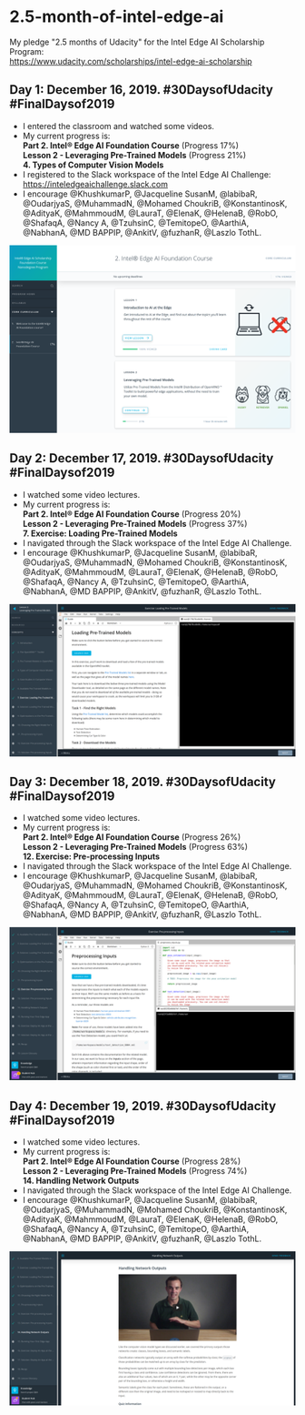 # 2.5-month-of-intel-edge-ai
My pledge "2.5 months of Udacity" for the Intel Edge AI Scholarship Program:\
https://www.udacity.com/scholarships/intel-edge-ai-scholarship

## Day 1: December 16, 2019. #30DaysofUdacity #FinalDaysof2019
- I entered the classroom and watched some videos.
- My current progress is:\
  **Part 2. Intel® Edge AI Foundation Course** (Progress 17%)\
  **Lesson 2 - Leveraging Pre-Trained Models** (Progress 21%)\
  **4. Types of Computer Vision Models**
- I registered to the Slack workspace of the Intel Edge AI Challenge: https://inteledgeaichallenge.slack.com
- I encourage @KhushkumarP, @Jacqueline SusanM, @labibaR, @OudarjyaS, @MuhammadN, @Mohamed ChoukriB, @KonstantinosK, @AdityaK, @MahmmoudM, @LauraT, @ElenaK, @HelenaB, @RobO, @ShafaqA, @Nancy A, @TzuhsinC, @TemitopeO, @AarthiA, @NabhanA, @MD BAPPIP, @AnkitV, @fuzhanR, @Laszlo TothL. 

![Day 1](images/Day001.png)

## Day 2: December 17, 2019. #30DaysofUdacity #FinalDaysof2019
- I watched some video lectures.
- My current progress is:\
  **Part 2. Intel® Edge AI Foundation Course** (Progress 20%)\
  **Lesson 2 - Leveraging Pre-Trained Models** (Progress 37%)\
  **7. Exercise: Loading Pre-Trained Models**
- I navigated through the Slack workspace of the Intel Edge AI Challenge.
- I encourage @KhushkumarP, @Jacqueline SusanM, @labibaR, @OudarjyaS, @MuhammadN, @Mohamed ChoukriB, @KonstantinosK, @AdityaK, @MahmmoudM, @LauraT, @ElenaK, @HelenaB, @RobO, @ShafaqA, @Nancy A, @TzuhsinC, @TemitopeO, @AarthiA, @NabhanA, @MD BAPPIP, @AnkitV, @fuzhanR, @Laszlo TothL. 

![Day 2](images/Day002.png)

## Day 3: December 18, 2019. #30DaysofUdacity #FinalDaysof2019
- I watched some video lectures.
- My current progress is:\
  **Part 2. Intel® Edge AI Foundation Course** (Progress 26%)\
  **Lesson 2 - Leveraging Pre-Trained Models** (Progress 63%)\
  **12. Exercise: Pre-processing Inputs**
- I navigated through the Slack workspace of the Intel Edge AI Challenge.
- I encourage @KhushkumarP, @Jacqueline SusanM, @labibaR, @OudarjyaS, @MuhammadN, @Mohamed ChoukriB, @KonstantinosK, @AdityaK, @MahmmoudM, @LauraT, @ElenaK, @HelenaB, @RobO, @ShafaqA, @Nancy A, @TzuhsinC, @TemitopeO, @AarthiA, @NabhanA, @MD BAPPIP, @AnkitV, @fuzhanR, @Laszlo TothL. 

![Day 3](images/Day003.png)

## Day 4: December 19, 2019. #30DaysofUdacity #FinalDaysof2019
- I watched some video lectures.
- My current progress is:\
  **Part 2. Intel® Edge AI Foundation Course** (Progress 28%)\
  **Lesson 2 - Leveraging Pre-Trained Models** (Progress 74%)\
  **14. Handling Network Outputs**
- I navigated through the Slack workspace of the Intel Edge AI Challenge.
- I encourage @KhushkumarP, @Jacqueline SusanM, @labibaR, @OudarjyaS, @MuhammadN, @Mohamed ChoukriB, @KonstantinosK, @AdityaK, @MahmmoudM, @LauraT, @ElenaK, @HelenaB, @RobO, @ShafaqA, @Nancy A, @TzuhsinC, @TemitopeO, @AarthiA, @NabhanA, @MD BAPPIP, @AnkitV, @fuzhanR, @Laszlo TothL. 

![Day 4](images/Day004.png)
